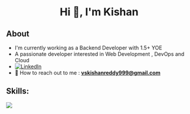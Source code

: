 <h1 align="center">Hi 👋, I'm Kishan</h1>


## **About**

- I'm currently working as a Backend Developer with 1.5+ YOE
- A passionate developer interested in Web Development , DevOps and Cloud
- [![LinkedIn](https://img.shields.io/static/v1.svg?label=connect&message=@vskishan&color=grey&logo=linkedin&style=flat&logoColor=white&colorA=blue)](https://www.linkedin.com/in/vskishan/)
- 📧 How to reach out to me : **vskishanreddy999@gmail.com**

## **Skills:**

<p align="left">
  <a href="https://skillicons.dev">
    <img src="https://skillicons.dev/icons?i=java,spring,gcp,docker,kubernetes,mysql,postgresql" />
  </a>
</p>







